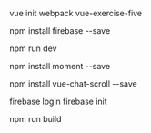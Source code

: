 vue init webpack vue-exercise-five

npm install firebase --save

<!-- The core Firebase JS SDK is always required and must be listed first -->
<script src="https://www.gstatic.com/firebasejs/7.13.2/firebase-app.js"></script>

<!-- TODO: Add SDKs for Firebase products that you want to use
     https://firebase.google.com/docs/web/setup#available-libraries -->
<script src="https://www.gstatic.com/firebasejs/7.13.2/firebase-analytics.js"></script>

<script>
  // Your web app's Firebase configuration
  var firebaseConfig = {
    apiKey: "AIzaSyAbkLGzPZUaJ9szDKtNZr3Uh1H08cGnj5I",
    authDomain: "phoenixchat-youchat.firebaseapp.com",
    databaseURL: "https://phoenixchat-youchat.firebaseio.com",
    projectId: "phoenixchat-youchat",
    storageBucket: "phoenixchat-youchat.appspot.com",
    messagingSenderId: "71483402724",
    appId: "1:71483402724:web:cec7110a27d5c02d757ff1",
    measurementId: "G-LBPSZJYJFF"
  };
  // Initialize Firebase
  firebase.initializeApp(firebaseConfig);
  firebase.analytics();
</script>

npm run dev

npm install moment --save

npm install vue-chat-scroll --save

firebase login
firebase init

npm run build